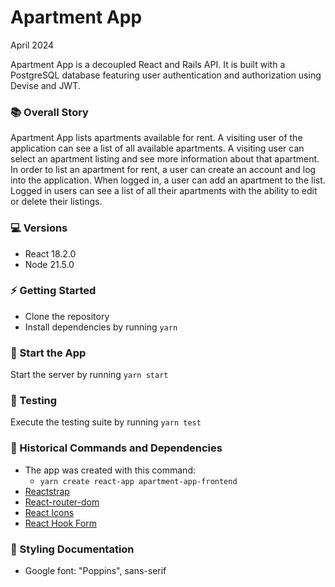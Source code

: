 # Apartment App

April 2024

Apartment App is a decoupled React and Rails API. It is built with a PostgreSQL database featuring user authentication and authorization using Devise and JWT.

### 📚 Overall Story

Apartment App lists apartments available for rent. A visiting user of the application can see a list of all available apartments. A visiting user can select an apartment listing and see more information about that apartment. In order to list an apartment for rent, a user can create an account and log into the application. When logged in, a user can add an apartment to the list. Logged in users can see a list of all their apartments with the ability to edit or delete their listings.

### 💻 Versions

- React 18.2.0
- Node 21.5.0

### ⚡️ Getting Started

- Clone the repository
- Install dependencies by running `yarn`

### 🏁 Start the App

Start the server by running `yarn start`

### 🚗 Testing

Execute the testing suite by running `yarn test`

### 🔗 Historical Commands and Dependencies

- The app was created with this command:
  - `yarn create react-app apartment-app-frontend`
- [Reactstrap](https://reactstrap.github.io/?path=/docs/components-card--card)
- [React-router-dom](https://reactrouter.com/en/main)
- [React Icons](https://react-icons.github.io/react-icons/)
- [React Hook Form](https://react-hook-form.com/get-started)

### 💄 Styling Documentation

- Google font: "Poppins", sans-serif
